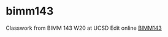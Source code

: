 # bimm143
Classwork from BIMM 143 W20 at UCSD
Edit online 
[BIMM143](https://github.com/natebloom1997/bimm143.git)